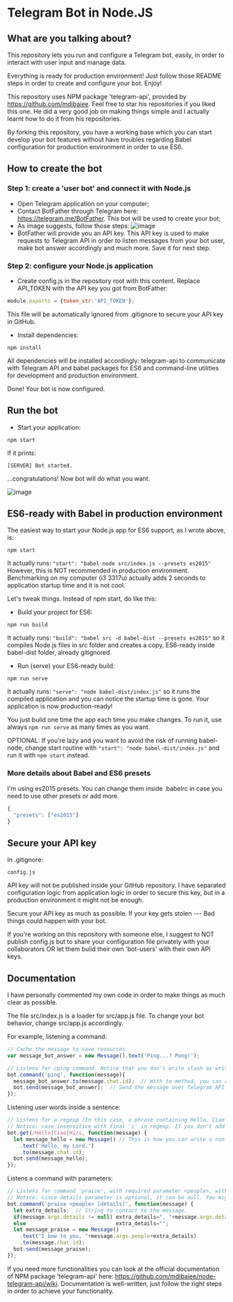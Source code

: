 # Telegram Bot in Node.JS

## What are you talking about?
This repository lets you run and configure a Telegram bot, easily, in order to interact with user input and manage data.

Everything is ready for production environment! Just follow those README steps in order to create and configure your bot. Enjoy!

This repository uses NPM package 'telegram-api', provided by https://github.com/mdibaiee. Feel free to star his repositories if you liked this one. He did a very good job on making things simple and I actually learnt how to do it from his repositories.

By forking this repository, you have a working base which you can start develop your bot features without have troubles regarding Babel configuration for production environment in order to use ES6.

## How to create the bot

### Step 1: create a 'user bot' and connect it with Node.js
- Open Telegram application on your computer;
- Contact BotFather through Telegram here: https://telegram.me/BotFather. This bot will be used to create your bot;
- As image suggests, follow those steps:
![image](http://i.imgur.com/POZq2tq.png)
- BotFather will provide you an API key. This API key is used to make requests to Telegram API in order to listen messages from your bot user, make bot answer accordingly and much more. Save it for next step.

### Step 2: configure your Node.js application
- Create config.js in the repository root with this content. Replace API_TOKEN with the API key you got from BotFather:
```javascript
module.exports = {token_str:'API_TOKEN'};
```
This file will be automatically ignored from .gitignore to secure your API key in GitHub.


- Install dependencies:
```
npm install
```
All dependencies will be installed accordingly: telegram-api to communicate with Telegram API and babel packages for ES6 and command-line utilities for development and production environment.

Done! Your bot is now configured.

## Run the bot
- Start your application:
```
npm start
```
If it prints:
```
[SERVER] Bot started.
```
...congratulations! Now bot will do what you want.

![image](http://i.imgur.com/v6fmG6f.png)

## ES6-ready with Babel in production environment
The easiest way to start your Node.js app for ES6 support, as I wrote above, is:
```
npm start
```
It actually runs: `"start": "babel-node src/index.js --presets es2015"`
However, this is NOT recommended in production environment. Benchmarking on my computer (i3 3317u) actually adds 2 seconds to application startup time and it is not cool.

Let's tweak things. Instead of npm start, do like this:

- Build your project for ES6:
```
npm run build
```
It actually runs: `"build": "babel src -d babel-dist --presets es2015"` so it compiles Node.js files in src folder and creates a copy, ES6-ready inside babel-dist folder, already gitignored.

- Run (serve) your ES6-ready build:
```
npm run serve
```
It actually runs: `"serve": "node babel-dist/index.js"` so it runs the compiled application and you can notice the startup time is gone. Your application is now production-ready!

You just build one time the app each time you make changes. To run it, use always `npm run serve` as many times as you want.

OPTIONAL: If you're lazy and you want to avoid the risk of running babel-node, change start routine with `"start": "node babel-dist/index.js"` and run it with `npm start` instead.

### More details about Babel and ES6 presets
I'm using es2015 presets. You can change them inside .babelrc in case you need to use other presets or add more.

```javascript
{
  "presets": ["es2015"]
}
```

## Secure your API key
In .gitignore:
```
config.js
```
API key will not be published inside your GitHub repository.
I have separated configuration logic from application logic in order to secure this key, but in a production environment it might not be enough.

Secure your API key as much as possible.
If your key gets stolen --- Bad things could happen with your bot.

If you're working on this repository with someone else, I suggest to NOT publish config.js but to share your configuration file privately with your collaborators OR let them build their own 'bot-users' with their own API keys.

## Documentation
I have personally commented my own code in order to make things as much clear as possible.

The file src/index.js is a loader for src/app.js file. To change your bot behavior, change src/app.js accordingly.

For example, listening a command:
```javascript
// Cache the message to save resources.
var message_bot_answer = new Message().text('Ping...? Pong!');

// Listens for /ping command. Notice that you don't write slash as written inside official documentation.
bot.command('ping', function(message){
  message_bot_answer.to(message.chat.id);  // With to method, you can choose which chat Telegram Bot has to answer to. In this case, bot will answer to the people who sends /pong.
  bot.send(message_bot_answer);  // Send the message over Telegram API.
});
```

Listening user words inside a sentence:
```javascript
// Listens for a regexp (In this case, a phrase containing Hello, Ciao or Hi in any position).
// Notice: case insensitive with final 'i' in regexp. If you don't add it, it listens words only if first char is capital letter.
bot.get(/Hello|Ciao|Hi/i, function(message) {
  let message_hello = new Message() // This is how you can write a non-cached Message object.
    .text('Hello, my Lord.')
    .to(message.chat.id);
  bot.send(message_hello);
});
```

Listens a command with parameters:
```javascript
// Listens for command 'praise', with required parameter <people>, with optional parameter [details].
// Notice: since details parameter is optional, it can be null. You might want to check if it's null.
bot.command('praise <people> [details]', function(message) {
  let extra_details;  // String to contact to the message.
  if(message.args.details != null) extra_details=", "+message.args.details+"!"; // Add extra text if details argument is here.
  else                             extra_details="";
  let message_praise = new Message()
    .text("I bow to you, "+message.args.people+extra_details)
    .to(message.chat.id);
  bot.send(message_praise);
});
```

If you need more functionalities you can look at the official documentation of NPM package 'telegram-api' here: https://github.com/mdibaiee/node-telegram-api/wiki. Documentation is well-written, just follow the right steps in order to achieve your functionality.